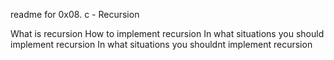 readme for 0x08. c - Recursion

What is recursion
How to implement recursion
In what situations you should implement recursion
In what situations you shouldnt implement recursion
